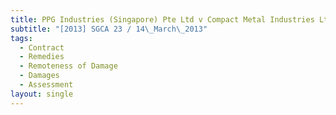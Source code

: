 ```yaml
---
title: PPG Industries (Singapore) Pte Ltd v Compact Metal Industries Ltd
subtitle: "[2013] SGCA 23 / 14\_March\_2013"
tags:
  - Contract
  - Remedies
  - Remoteness of Damage
  - Damages
  - Assessment
layout: single
---
```


